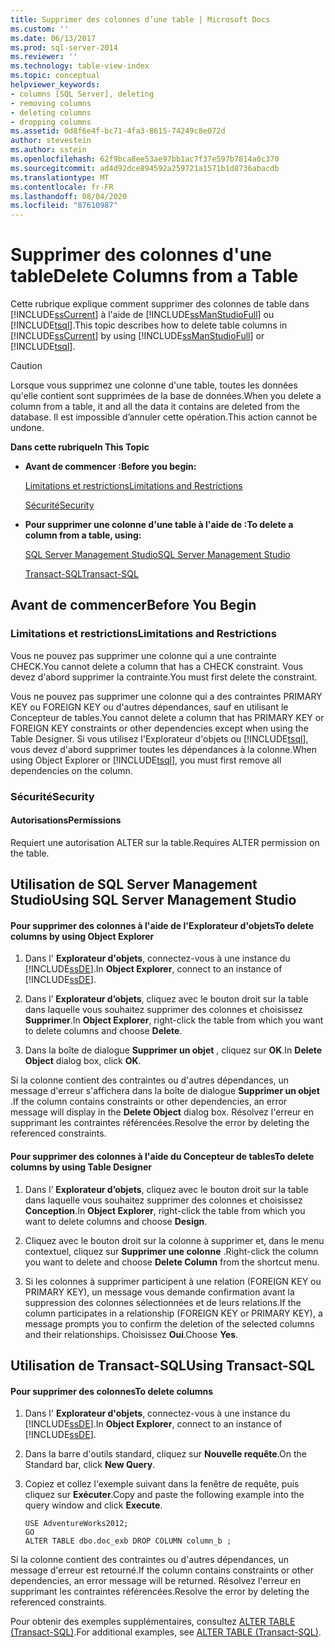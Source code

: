 ```yaml
---
title: Supprimer des colonnes d’une table | Microsoft Docs
ms.custom: ''
ms.date: 06/13/2017
ms.prod: sql-server-2014
ms.reviewer: ''
ms.technology: table-view-index
ms.topic: conceptual
helpviewer_keywords:
- columns [SQL Server], deleting
- removing columns
- deleting columns
- dropping columns
ms.assetid: 0d8f6e4f-bc71-4fa3-8615-74249c8e072d
author: stevestein
ms.author: sstein
ms.openlocfilehash: 62f9bca8ee53ae97bb1ac7f37e597b7814a0c370
ms.sourcegitcommit: ad4d92dce894592a259721a1571b1d8736abacdb
ms.translationtype: MT
ms.contentlocale: fr-FR
ms.lasthandoff: 08/04/2020
ms.locfileid: "87610987"
---
```

# <a name="delete-columns-from-a-table"></a><span data-ttu-id="e5452-102">Supprimer des colonnes d'une table</span><span class="sxs-lookup"><span data-stu-id="e5452-102">Delete Columns from a Table</span></span>
  <span data-ttu-id="e5452-103">Cette rubrique explique comment supprimer des colonnes de table dans [!INCLUDE[ssCurrent](../../includes/sscurrent-md.md)] à l'aide de [!INCLUDE[ssManStudioFull](../../includes/ssmanstudiofull-md.md)] ou [!INCLUDE[tsql](../../includes/tsql-md.md)].</span><span class="sxs-lookup"><span data-stu-id="e5452-103">This topic describes how to delete table columns in [!INCLUDE[ssCurrent](../../includes/sscurrent-md.md)] by using [!INCLUDE[ssManStudioFull](../../includes/ssmanstudiofull-md.md)] or [!INCLUDE[tsql](../../includes/tsql-md.md)].</span></span>  
  
> [!CAUTION]  
>  <span data-ttu-id="e5452-104">Lorsque vous supprimez une colonne d'une table, toutes les données qu'elle contient sont supprimées de la base de données.</span><span class="sxs-lookup"><span data-stu-id="e5452-104">When you delete a column from a table, it and all the data it contains are deleted from the database.</span></span> <span data-ttu-id="e5452-105">Il est impossible d’annuler cette opération.</span><span class="sxs-lookup"><span data-stu-id="e5452-105">This action cannot be undone.</span></span>  
  
 <span data-ttu-id="e5452-106">**Dans cette rubrique**</span><span class="sxs-lookup"><span data-stu-id="e5452-106">**In This Topic**</span></span>  
  
-   <span data-ttu-id="e5452-107">**Avant de commencer :**</span><span class="sxs-lookup"><span data-stu-id="e5452-107">**Before you begin:**</span></span>  
  
     [<span data-ttu-id="e5452-108">Limitations et restrictions</span><span class="sxs-lookup"><span data-stu-id="e5452-108">Limitations and Restrictions</span></span>](#Restrictions)  
  
     [<span data-ttu-id="e5452-109">Sécurité</span><span class="sxs-lookup"><span data-stu-id="e5452-109">Security</span></span>](#Security)  
  
-   <span data-ttu-id="e5452-110">**Pour supprimer une colonne d'une table à l'aide de :**</span><span class="sxs-lookup"><span data-stu-id="e5452-110">**To delete a column from a table, using:**</span></span>  
  
     [<span data-ttu-id="e5452-111">SQL Server Management Studio</span><span class="sxs-lookup"><span data-stu-id="e5452-111">SQL Server Management Studio</span></span>](#SSMSProcedure)  
  
     [<span data-ttu-id="e5452-112">Transact-SQL</span><span class="sxs-lookup"><span data-stu-id="e5452-112">Transact-SQL</span></span>](#TsqlProcedure)  
  
##  <a name="before-you-begin"></a><a name="BeforeYouBegin"></a> <span data-ttu-id="e5452-113">Avant de commencer</span><span class="sxs-lookup"><span data-stu-id="e5452-113">Before You Begin</span></span>  
  
###  <a name="limitations-and-restrictions"></a><a name="Restrictions"></a> <span data-ttu-id="e5452-114">Limitations et restrictions</span><span class="sxs-lookup"><span data-stu-id="e5452-114">Limitations and Restrictions</span></span>  
 <span data-ttu-id="e5452-115">Vous ne pouvez pas supprimer une colonne qui a une contrainte CHECK.</span><span class="sxs-lookup"><span data-stu-id="e5452-115">You cannot delete a column that has a CHECK constraint.</span></span> <span data-ttu-id="e5452-116">Vous devez d'abord supprimer la contrainte.</span><span class="sxs-lookup"><span data-stu-id="e5452-116">You must first delete the constraint.</span></span>  
  
 <span data-ttu-id="e5452-117">Vous ne pouvez pas supprimer une colonne qui a des contraintes PRIMARY KEY ou FOREIGN KEY ou d'autres dépendances, sauf en utilisant le Concepteur de tables.</span><span class="sxs-lookup"><span data-stu-id="e5452-117">You cannot delete a column that has PRIMARY KEY or FOREIGN KEY constraints or other dependencies except when using the Table Designer.</span></span> <span data-ttu-id="e5452-118">Si vous utilisez l'Explorateur d'objets ou [!INCLUDE[tsql](../../includes/tsql-md.md)], vous devez d'abord supprimer toutes les dépendances à la colonne.</span><span class="sxs-lookup"><span data-stu-id="e5452-118">When using Object Explorer or [!INCLUDE[tsql](../../includes/tsql-md.md)], you must first remove all dependencies on the column.</span></span>  
  
###  <a name="security"></a><a name="Security"></a> <span data-ttu-id="e5452-119">Sécurité</span><span class="sxs-lookup"><span data-stu-id="e5452-119">Security</span></span>  
  
####  <a name="permissions"></a><a name="Permissions"></a> <span data-ttu-id="e5452-120">Autorisations</span><span class="sxs-lookup"><span data-stu-id="e5452-120">Permissions</span></span>  
 <span data-ttu-id="e5452-121">Requiert une autorisation ALTER sur la table.</span><span class="sxs-lookup"><span data-stu-id="e5452-121">Requires ALTER permission on the table.</span></span>  
  
##  <a name="using-sql-server-management-studio"></a><a name="SSMSProcedure"></a> <span data-ttu-id="e5452-122">Utilisation de SQL Server Management Studio</span><span class="sxs-lookup"><span data-stu-id="e5452-122">Using SQL Server Management Studio</span></span>  
  
#### <a name="to-delete-columns-by-using-object-explorer"></a><span data-ttu-id="e5452-123">Pour supprimer des colonnes à l'aide de l'Explorateur d'objets</span><span class="sxs-lookup"><span data-stu-id="e5452-123">To delete columns by using Object Explorer</span></span>  
  
1.  <span data-ttu-id="e5452-124">Dans l' **Explorateur d'objets**, connectez-vous à une instance du [!INCLUDE[ssDE](../../includes/ssde-md.md)].</span><span class="sxs-lookup"><span data-stu-id="e5452-124">In **Object Explorer**, connect to an instance of [!INCLUDE[ssDE](../../includes/ssde-md.md)].</span></span>  
  
2.  <span data-ttu-id="e5452-125">Dans l’ **Explorateur d’objets**, cliquez avec le bouton droit sur la table dans laquelle vous souhaitez supprimer des colonnes et choisissez **Supprimer**.</span><span class="sxs-lookup"><span data-stu-id="e5452-125">In **Object Explorer**, right-click the table from which you want to delete columns and choose **Delete**.</span></span>  
  
3.  <span data-ttu-id="e5452-126">Dans la boîte de dialogue **Supprimer un objet** , cliquez sur **OK**.</span><span class="sxs-lookup"><span data-stu-id="e5452-126">In **Delete Object** dialog box, click **OK**.</span></span>  
  
 <span data-ttu-id="e5452-127">Si la colonne contient des contraintes ou d'autres dépendances, un message d'erreur s'affichera dans la boîte de dialogue **Supprimer un objet** .</span><span class="sxs-lookup"><span data-stu-id="e5452-127">If the column contains constraints or other dependencies, an error message will display in the **Delete Object** dialog box.</span></span> <span data-ttu-id="e5452-128">Résolvez l'erreur en supprimant les contraintes référencées.</span><span class="sxs-lookup"><span data-stu-id="e5452-128">Resolve the error by deleting the referenced constraints.</span></span>  
  
#### <a name="to-delete-columns-by-using-table-designer"></a><span data-ttu-id="e5452-129">Pour supprimer des colonnes à l'aide du Concepteur de tables</span><span class="sxs-lookup"><span data-stu-id="e5452-129">To delete columns by using Table Designer</span></span>  
  
1.  <span data-ttu-id="e5452-130">Dans l’ **Explorateur d’objets**, cliquez avec le bouton droit sur la table dans laquelle vous souhaitez supprimer des colonnes et choisissez **Conception**.</span><span class="sxs-lookup"><span data-stu-id="e5452-130">In **Object Explorer**, right-click the table from which you want to delete columns and choose **Design**.</span></span>  
  
2.  <span data-ttu-id="e5452-131">Cliquez avec le bouton droit sur la colonne à supprimer et, dans le menu contextuel, cliquez sur **Supprimer une colonne** .</span><span class="sxs-lookup"><span data-stu-id="e5452-131">Right-click the column you want to delete and choose **Delete Column** from the shortcut menu.</span></span>  
  
3.  <span data-ttu-id="e5452-132">Si les colonnes à supprimer participent à une relation (FOREIGN KEY ou PRIMARY KEY), un message vous demande confirmation avant la suppression des colonnes sélectionnées et de leurs relations.</span><span class="sxs-lookup"><span data-stu-id="e5452-132">If the column participates in a relationship (FOREIGN KEY or PRIMARY KEY), a message prompts you to confirm the deletion of the selected columns and their relationships.</span></span> <span data-ttu-id="e5452-133">Choisissez **Oui**.</span><span class="sxs-lookup"><span data-stu-id="e5452-133">Choose **Yes**.</span></span>  
  
##  <a name="using-transact-sql"></a><a name="TsqlProcedure"></a> <span data-ttu-id="e5452-134">Utilisation de Transact-SQL</span><span class="sxs-lookup"><span data-stu-id="e5452-134">Using Transact-SQL</span></span>  
  
#### <a name="to-delete-columns"></a><span data-ttu-id="e5452-135">Pour supprimer des colonnes</span><span class="sxs-lookup"><span data-stu-id="e5452-135">To delete columns</span></span>  
  
1.  <span data-ttu-id="e5452-136">Dans l' **Explorateur d'objets**, connectez-vous à une instance du [!INCLUDE[ssDE](../../includes/ssde-md.md)].</span><span class="sxs-lookup"><span data-stu-id="e5452-136">In **Object Explorer**, connect to an instance of [!INCLUDE[ssDE](../../includes/ssde-md.md)].</span></span>  
  
2.  <span data-ttu-id="e5452-137">Dans la barre d'outils standard, cliquez sur **Nouvelle requête**.</span><span class="sxs-lookup"><span data-stu-id="e5452-137">On the Standard bar, click **New Query**.</span></span>  
  
3.  <span data-ttu-id="e5452-138">Copiez et collez l'exemple suivant dans la fenêtre de requête, puis cliquez sur **Exécuter**.</span><span class="sxs-lookup"><span data-stu-id="e5452-138">Copy and paste the following example into the query window and click **Execute**.</span></span>  
  
    ```  
    USE AdventureWorks2012;  
    GO  
    ALTER TABLE dbo.doc_exb DROP COLUMN column_b ;  
    ```  
  
 <span data-ttu-id="e5452-139">Si la colonne contient des contraintes ou d'autres dépendances, un message d'erreur est retourné.</span><span class="sxs-lookup"><span data-stu-id="e5452-139">If the column contains constraints or other dependencies, an error message will be returned.</span></span> <span data-ttu-id="e5452-140">Résolvez l'erreur en supprimant les contraintes référencées.</span><span class="sxs-lookup"><span data-stu-id="e5452-140">Resolve the error by deleting the referenced constraints.</span></span>  
  
 <span data-ttu-id="e5452-141">Pour obtenir des exemples supplémentaires, consultez [ALTER TABLE &#40;Transact-SQL&#41;](/sql/t-sql/statements/alter-table-transact-sql).</span><span class="sxs-lookup"><span data-stu-id="e5452-141">For additional examples, see [ALTER TABLE &#40;Transact-SQL&#41;](/sql/t-sql/statements/alter-table-transact-sql).</span></span>  
  
##  <a name="FollowUp"></a>  
